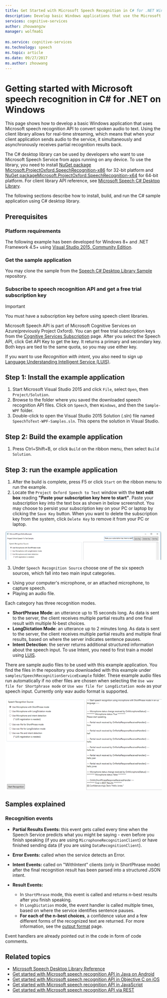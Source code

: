 ```yaml
---
title: Get Started with Microsoft Speech Recognition in C# for .NET Windows | Microsoft Docs
description: Develop basic Windows applications that use the Microsoft speech recognition API to convert spoken audio to text.
services: cognitive-services
author: zhouwangzw
manager: wolfma61

ms.service: cognitive-services
ms.technology: speech
ms.topic: article
ms.date: 09/27/2017
ms.author: zhouwang
---
```

# Getting started with Microsoft speech recognition in C&#35; for .NET on Windows

This page shows how to develop a basic Windows application that uses Microsoft speech recognition API to convert spoken audio to text. Using the client library allows for real-time streaming, which means that when your client application sends audio to the service, it simultaneously and asynchronously receives partial recognition results back.

The C# desktop library can be used by developers who want to use Microsoft Speech Service from apps running on any device. To use the library, you need to install [NuGet package Microsoft.ProjectOxford.SpeechRecognition-x86](https://www.nuget.org/packages/Microsoft.ProjectOxford.SpeechRecognition-x86/) for 32-bit platform and [NuGet packageMicrosoft.ProjectOxford.SpeechRecognition-x64](https://www.nuget.org/packages/Microsoft.ProjectOxford.SpeechRecognition-x64/) for 64-bit platform. For client library API reference, see [Microsoft Speech C# Desktop Library](https://cdn.rawgit.com/Microsoft/Cognitive-Speech-STT-Windows/master/docs/SpeechSDK/index.html).

The following sections describe how to install, build, and run the C# sample application using C# desktop library.

## Prerequisites

### Platform requirements

The following example has been developed for Windows 8+ and .NET Framework 4.5+ using [Visual Studio 2015, Community Edition](https://www.visualstudio.com/products/visual-studio-community-vs).

### Get the sample application

You may clone the sample from the [Speech C# Desktop Library Sample](https://github.com/microsoft/cognitive-speech-stt-windows) repository.

### Subscribe to speech recognition API and get a free trial subscription key

> [!IMPORTANT]
> You must have a subscription key before using speech client libraries.

Microsoft Speech API is part of Microsoft Cognitive Services on Azure(previously Project Oxford). You can get free trial subscription keys from the [Cognitive Services Subscription](https://azure.microsoft.com/en-us/try/cognitive-services/) page. After you select the Speech API, click Get API Key to get the key. It returns a primary and secondary key. Both keys are tied to the same quota, so you may use either key.

If you want to use *Recognition with intent*, you also need to sign up [Language Understanding Intelligent Service (LUIS)](https://azure.microsoft.com/en-us/services/cognitive-services/language-understanding-intelligent-service/).

## Step 1: Install the example application

1. Start Microsoft Visual Studio 2015 and click `File`, select `Open`, then `Project/Solution`.
2. Browse to the folder where you saved the downloaded speech recognition API files. Click on `Speech`, then `Windows`, and then the `Sample-WPF` folder.
3. Double-click to open the Visual Studio 2015 Solution (.sln) file named `SpeechToText-WPF-Samples.sln`. This opens the solution in Visual Studio.

## Step 2: Build the example application

 1. Press Ctrl+Shift+B, or click `Build` on the ribbon menu, then select `Build Solution`.

## Step 3: run the example application

1. After the build is complete, press F5 or click `Start` on the ribbon menu to run the example.
2. Locate the `Project Oxford Speech to Text` window with the **text edit box** reading **"Paste your subscription key here to start"**. Paste your subscription key into the text box as shown in below screenshot. You may choose to persist your subscription key on your PC or laptop by clicking the `Save Key` button. When you want to delete the subscription key from the system, click `Delete Key` to remove it from your PC or laptop.

  ![speech recognition paste in key](../Images/SpeechRecog_paste_key.PNG)

3. Under `Speech Recognition Source` choose one of the six speech sources, which fall into two main input categories.

  * Using your computer's microphone, or an attached microphone, to capture speech.
  * Playing an audio file.

Each category has three recognition modes.

 * **ShortPhrase Mode**: an utterance up to 15 seconds long. As data is sent to the server, the client receives multiple partial results and one final result with multiple N-best choices.
 * **LongDictation Mode**: an utterance up to 2 minutes long. As data is sent to the server, the client receives multiple partial results and multiple final results, based on where the server indicates sentence pauses.
 * **Intent Detection**: the server returns additional structured information about the speech input. To use Intent, you need to first train a model using [LUIS](https://azure.microsoft.com/en-us/services/cognitive-services/language-understanding-intelligent-service/).

There are sample audio files to be used with this example application. You find the files in the repository you downloaded with this example under `samples/SpeechRecognitionServiceExample` folder. These example audio files run automatically if no other files are chosen when selecting the `Use wav file for Shortphrase mode` or `Use wav file for Longdictation mode` as your speech input. Currently only wav audio format is supported.

![Speech to Text Interface](../Images/HelloJones.PNG)

## Samples explained

### Recognition events

* **Partial Results Events:** this event gets called every time when the Speech Service predicts what you might be saying - even before you finish speaking (if you are using `MicrophoneRecognitionClient`) or have finished sending data (if you are using `DataRecognitionClient`).

* **Error Events:** called when the service detects an Error.

* **Intent Events:** called on "WithIntent" clients (only in ShortPhrase mode) after the final recognition result has been parsed into a structured JSON intent.

* **Result Events:**
  * In `ShortPhrase` mode, this event is called and returns n-best results after you finish speaking.
  * In `LongDictation` mode, the event handler is called multiple times, based on where the service identifies sentence pauses.
  * **For each of the n-best choices**, a confidence value and a few different forms of the recognized text are returned. For more information, see the [output format](../Concepts.md#output-format) page.

Event handlers are already pointed out in the code in form of code comments.

## Related topics

* [Microsoft Speech Desktop Library Reference](https://cdn.rawgit.com/Microsoft/Cognitive-Speech-STT-Windows/master/docs/SpeechSDK/index.html)
* [Get started with Microsoft speech recognition API in Java on Android](GetStartedJavaAndroid.md)
* [Get started with Microsoft speech recognition API in Objective C on iOS](Get-Started-ObjectiveC-iOS.md)
* [Get started with Microsoft speech recognition API in JavaScript](GetStartedJSWebsockets.md)
* [Get started with Microsoft speech recognition API via REST](GetStartedREST.md)
